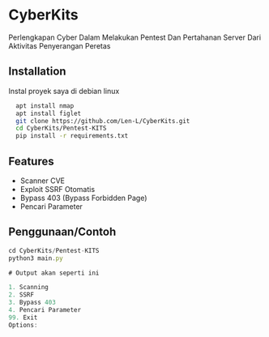 # CyberKits
Perlengkapan Cyber Dalam Melakukan Pentest Dan Pertahanan Server Dari Aktivitas Penyerangan Peretas
## Installation
Instal proyek saya di debian linux
```bash
  apt install nmap 
  apt install figlet
  git clone https://github.com/Len-L/CyberKits.git
  cd CyberKits/Pentest-KITS 
  pip install -r requirements.txt
```    
## Features
- Scanner CVE
- Exploit SSRF Otomatis
- Bypass 403 (Bypass Forbidden Page)
- Pencari Parameter
## Penggunaan/Contoh
```javascript
cd CyberKits/Pentest-KITS
python3 main.py

# Output akan seperti ini

1. Scanning
2. SSRF
3. Bypass 403
4. Pencari Parameter
99. Exit
Options:
```
